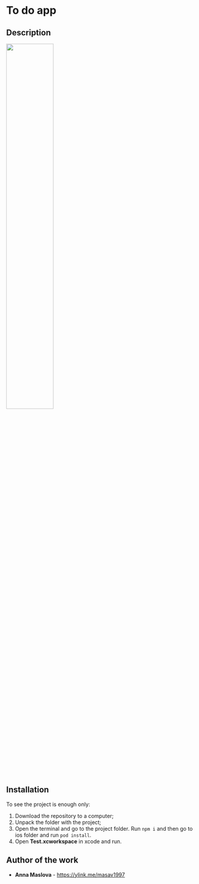 # To do app

## Description

<img src="https://i.ibb.co/P9RD6Bs/2020-02-19-23-04-53.png" width="50%" height="50%">

## Installation

To see the project is enough only:
1. Download the repository to a computer;
2. Unpack the folder with the project;
3. Open the terminal and go to the project folder. Run ```npm i``` and then go to ios folder and run ```pod install```.
4. Open **Test.xcworkspace** in xcode and run.

## Author of the work

* **Anna Maslova**  - <https://ylink.me/masav1997>
